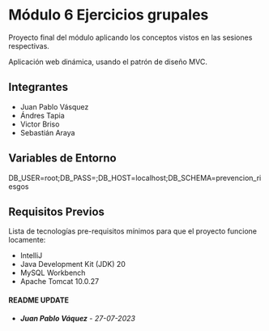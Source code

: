 # Módulo 6 Ejercicios grupales

Proyecto final del módulo aplicando los conceptos vistos
en las sesiones respectivas.

Aplicación web dinámica, usando el patrón de diseño
MVC.

## Integrantes
- Juan Pablo Vásquez
- Ándres Tapia
- Victor Briso
- Sebastián Araya

## Variables de Entorno
DB_USER=root;DB_PASS=;DB_HOST=localhost;DB_SCHEMA=prevencion_riesgos
## Requisitos Previos
Lista de tecnologías pre-requisitos mínimos para que el proyecto funcione locamente:
- IntelliJ
- Java Development Kit (JDK) 20
- MySQL Workbench
- Apache Tomcat 10.0.27

#### README UPDATE
* ***Juan Pablo Váquez*** - *27-07-2023*
